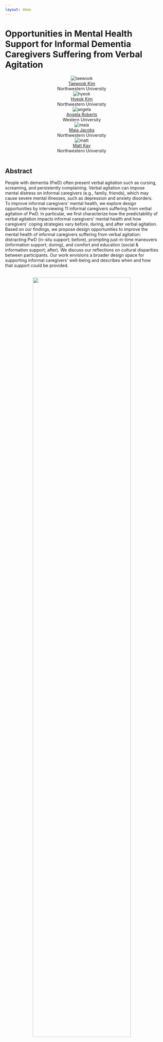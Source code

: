 ```yaml
---
layout: demo
---
```


# Opportunities in Mental Health Support for Informal Dementia Caregivers Suffering from Verbal Agitation

<!-- _yay_ -->

<div class="authorlists" align="center">
	<div class="author">
		<img src="/assets/authors/mint_small.jpg" alt="taewook">
		<div class="authorname">
			<a href="https://hcikim.github.io/" target="_blank">Taewook Kim<br></a>Northwestern University
		</div>
	</div>
	<div class="author">
		<img src="/assets/authors/hyeok.png" alt="hyeok">
		<div class="authorname">
			<a href="https://hyeok.me/" target="_blank">Hyeok Kim<br></a>Northwestern University
		</div>
	</div>
	<div class="author">
		<img src="/assets/authors/angela.png" alt="angela">
		<div class="authorname">
			<a href="https://www.uwo.ca/fhs/csd//about/faculty/roberts_a.html" target="_blank">Angela Roberts<br></a>Western University
		</div>
	</div>
	<div class="author">
		<img src="/assets/authors/maia.jpeg" alt="maia">
		<div class="authorname">
			<a href="https://sites.northwestern.edu/nupath/people/" target="_blank">Maia Jacobs<br></a>Northwestern University
		</div>
	</div>
	<div class="author">
		<img src="/assets/authors/matt.jpeg" alt="matt">
		<div class="authorname">
			<a href="https://www.mjskay.com/" target="_blank">Matt Kay<br></a>Northwestern University
		</div>
	</div>
</div>


<br>

## Abstract

People with dementia (PwD) often present verbal agitation such as cursing, screaming, and persistently complaining. Verbal agitation can impose mental distress on informal caregivers (e.g., family, friends), which may cause severe mental illnesses, such as depression and anxiety disorders. To improve informal caregivers' mental health, we explore design opportunities by interviewing 11 informal caregivers suffering from verbal agitation of PwD. In particular, we first characterize how the predictability of verbal agitation impacts informal caregivers' mental health and how caregivers' coping strategies vary before, during, and after verbal agitation. Based on our findings, we propose design opportunities to improve the mental health of informal caregivers suffering from verbal agitation: distracting PwD (in-situ support; before), prompting just-in-time maneuvers (information support; during), and comfort and education (social & information support; after). We discuss our reflections on cultural disparities between participants. Our work envisions a broader design space for supporting informal caregivers' well-being and describes when and how that support could be provided.

<br>

<div class="ui" align="center">
	<img src="./assets/dementia_va.png" width="80%">
</div>

<br>

## Research Questions


<ul>
  <li><b>RQ1</b>: In what exact situations do informal caregivers experience verbal agitation of PwD?</li>
  <li><b>RQ2</b>: How do informal caregivers of PwD cope with the situation of verbal agitation?</li>
  <li><b>RQ3</b>: What kind of technological support could be useful for the mental well-being of
informal caregivers experiencing verbal agitation of PwD?</li>
</ul>

<br>

## Design Framework

We synthesize our findings on current coping strategies (RQ2) and technology suggestions (RQ3) of
our participants (informal caregivers) to derive design opportunities for before/during/after verbal agitation.

<div class="ui" align="center">
	<img src="./assets/dementia_framework.png" width="85%">
</div>


<br>

## Design Ideas

A potential example of application, modalities, and artifacts for i) before, ii) during, and iii) after verbal agitation of PwD for improving informal caregivers’ mental well-being.

<div class="ui" align="center">
	<img src="/assets/dementia_table.png" width="85%">
</div>


<br>

## BibTeX

<button onclick="openWin()">Camera-Ready (PDF)</button>
<button onclick="copyfunc()" id="copy">Copy to Clipboard</button>

```
TBD
```

<br>

<script>
	function openWin() {
		window.open("https://hcikim.github.io/assets/CSCW_dementia.pdf");
	}
</script>

[◀︎ back](./)
